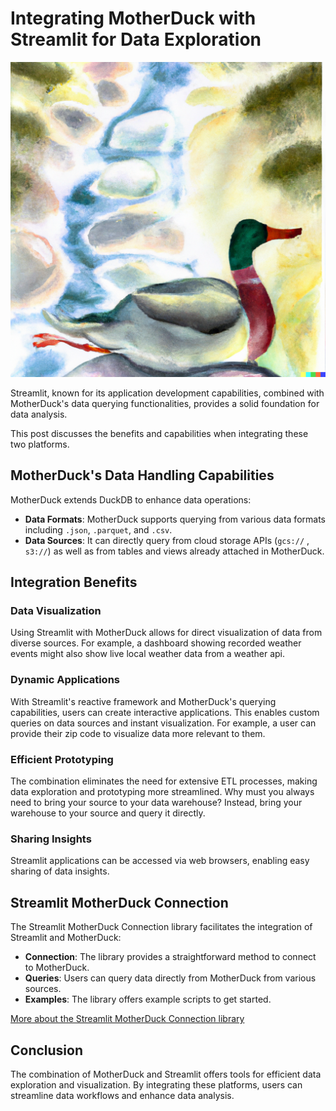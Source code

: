 # Integrating MotherDuck with Streamlit for Data Exploration

![duck](../images/duck-in-stream.png)

Streamlit, known for its application development capabilities, combined with MotherDuck's data querying functionalities, provides a solid foundation for data analysis. 

This post discusses the benefits and capabilities when integrating these two platforms.

## MotherDuck's Data Handling Capabilities

MotherDuck extends DuckDB to enhance data operations:

- **Data Formats**: MotherDuck supports querying from various data formats including `.json`, `.parquet`, and `.csv`.
- **Data Sources**: It can directly query from cloud storage APIs (`gcs://` , `s3://`) as well as from tables and views already attached in MotherDuck.

## Integration Benefits

### Data Visualization

Using Streamlit with MotherDuck allows for direct visualization of data from diverse sources. For example, a dashboard showing recorded weather events might also show live local weather data from a weather api.

### Dynamic Applications

With Streamlit's reactive framework and MotherDuck's querying capabilities, users can create interactive applications. This enables custom queries on data sources and instant visualization. For example, a user can provide their zip code to visualize data more relevant to them.

### Efficient Prototyping

The combination eliminates the need for extensive ETL processes, making data exploration and prototyping more streamlined. Why must you always need to bring your source to your data warehouse? Instead, bring your warehouse to your source and query it directly.

### Sharing Insights

Streamlit applications can be accessed via web browsers, enabling easy sharing of data insights.

## Streamlit MotherDuck Connection

The Streamlit MotherDuck Connection library facilitates the integration of Streamlit and MotherDuck:

- **Connection**: The library provides a straightforward method to connect to MotherDuck.
- **Queries**: Users can query data directly from MotherDuck from various sources.
- **Examples**: The library offers example scripts to get started.

[More about the Streamlit MotherDuck Connection library](https://github.com/patricktrainer/motherduck-connection)

## Conclusion

The combination of MotherDuck and Streamlit offers tools for efficient data exploration and visualization. By integrating these platforms, users can streamline data workflows and enhance data analysis.
